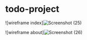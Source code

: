 # todo-project

![wireframe index]![Screenshot (25)](https://user-images.githubusercontent.com/97673636/149985327-c6ee3201-ffa4-4ca4-a653-49568c88853e.png)

![wireframe about]![Screenshot (26)](https://user-images.githubusercontent.com/97673636/149985030-61272f0c-fcc2-47b7-b662-97cfef47612b.png)



